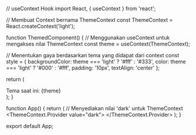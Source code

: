// useContext Hook
import React, { useContext } from 'react';

// Membuat Context bernama ThemeContext
const ThemeContext = React.createContext('light');

function ThemedComponent() {
  // Menggunakan useContext untuk mengakses nilai ThemeContext
  const theme = useContext(ThemeContext);

  // Menentukan gaya berdasarkan tema yang didapat dari context
  const style = {
    backgroundColor: theme === 'light' ? '#fff' : '#333',
    color: theme === 'light' ? '#000' : '#fff',
    padding: '10px',
    textAlign: 'center'
  };

  return (
    <div style={style}>
      Tema saat ini: {theme}
    </div>
  );
}

function App() {
  return (
    // Menyediakan nilai 'dark' untuk ThemeContext
    <ThemeContext.Provider value="dark">
      <ThemedComponent />
    </ThemeContext.Provider>
  );
}

export default App;
